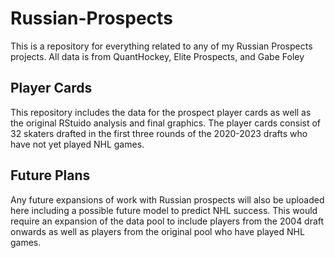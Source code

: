 # Russian-Prospects
This is a repository for everything related to any of my Russian Prospects projects. All data is from QuantHockey, Elite Prospects, and Gabe Foley

## Player Cards
This repository includes the data for the prospect player cards as well as the original RStuido analysis and final graphics. The player cards 
consist of 32 skaters drafted in the first three rounds of the 2020-2023 drafts who have not yet played NHL games. 

## Future Plans
Any future expansions of work with Russian prospects will also be uploaded here including a possible future model to predict NHL success. This would
require an expansion of the data pool to include players from the 2004 draft onwards as well as players from the original pool who have played NHL games.
